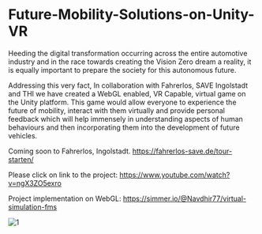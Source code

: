 # Future-Mobility-Solutions-on-Unity-VR

Heeding the digital transformation occurring across the entire automotive industry and in the race towards creating the Vision Zero dream a reality, it is equally important to prepare the society for this autonomous future. 

Addressing this very fact, In collaboration with Fahrerlos, SAVE Ingolstadt and THI we have created a WebGL enabled, VR Capable,  virtual game on the Unity platform.
This game would allow everyone to experience the future of mobility, interact with them virtually and provide personal feedback which will help immensely in understanding aspects of human behaviours and then incorporating them into the development of future vehicles. 

Coming soon to Fahrerlos, Ingolstadt. 
https://fahrerlos-save.de/tour-starten/

Please click on link to the project: https://www.youtube.com/watch?v=ngX3ZO5exro

Project implementation on WebGL: https://simmer.io/@Navdhir77/virtual-simulation-fms


![1](https://user-images.githubusercontent.com/88794920/178458369-a1c2fca4-7f89-4878-8c8e-0d8980f499fe.jpg)
